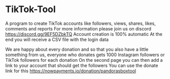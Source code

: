 # TikTok-Tool
A program to create TikTok accounts like followers, views, shares, likes, comments and reports 
For more information please join us on discord https://discord.gg/9EF5DZbkTQ
Account creation is 100% automatic At the end you will receive a CSV file with the login data

We are happy about every donation and so that you also have a little something from us, everyone who donates gets 1000 Instagram followers or TikTok followers for each donation
On the second page you can then add a link to your account that should get the followers
You can use the donate link for this
https://nowpayments.io/donation/pandorasboxtool

